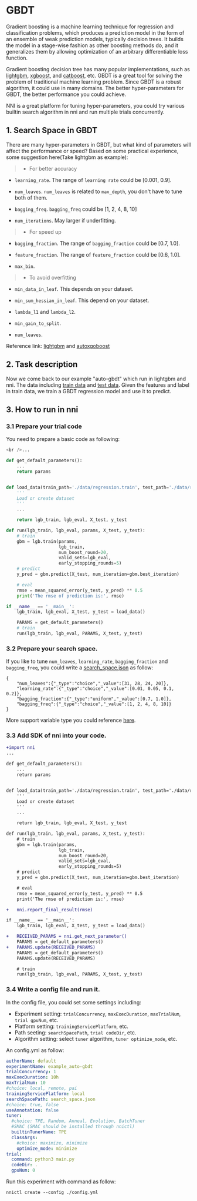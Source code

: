 # GBDT

Gradient boosting is a machine learning technique for regression and classification problems, which produces a prediction model in the form of an ensemble of weak prediction models, typically decision trees. It builds the model in a stage-wise fashion as other boosting methods do, and it generalizes them by allowing optimization of an arbitrary differentiable loss function.

Gradient boosting decision tree has many popular implementations, such as [lightgbm](https://github.com/Microsoft/LightGBM), [xgboost](https://github.com/dmlc/xgboost), and [catboost](https://github.com/catboost/catboost), etc. GBDT is a great tool for solving the problem of traditional machine learning problem. Since GBDT is a robust algorithm, it could use in many domains. The better hyper-parameters for GBDT, the better performance you could achieve.

NNI is a great platform for tuning hyper-parameters, you could try various builtin search algorithm in nni and run multiple trials concurrently.

## 1. Search Space in GBDT

There are many hyper-parameters in GBDT, but what kind of parameters will affect the performance or speed? Based on some practical experience, some suggestion here(Take lightgbm as example):

> * For better accuracy

* `learning_rate`. The range of `learning rate` could be [0.001, 0.9].

* `num_leaves`. `num_leaves` is related to `max_depth`, you don't have to tune both of them.

* `bagging_freq`. `bagging_freq` could be [1, 2, 4, 8, 10]

* `num_iterations`. May larger if underfitting.

> * For speed up

* `bagging_fraction`. The range of `bagging_fraction` could be [0.7, 1.0].

* `feature_fraction`. The range of `feature_fraction` could be [0.6, 1.0].

* `max_bin`.

> * To avoid overfitting

* `min_data_in_leaf`. This depends on your dataset.

* `min_sum_hessian_in_leaf`. This depend on your dataset.

* `lambda_l1` and `lambda_l2`.

* `min_gain_to_split`.

* `num_leaves`.

Reference link: [lightgbm](https://lightgbm.readthedocs.io/en/latest/Parameters-Tuning.html) and [autoxgoboost](https://github.com/ja-thomas/autoxgboost/blob/master/poster_2018.pdf)

## 2. Task description

Now we come back to our example "auto-gbdt" which run in lightgbm and nni. The data including [train data](https://github.com/Microsoft/nni/blob/master/examples/trials/auto-gbdt/data/regression.train) and [test data](https://github.com/Microsoft/nni/blob/master/examples/trials/auto-gbdt/data/regression.train). Given the features and label in train data, we train a GBDT regression model and use it to predict.

## 3. How to run in nni

### 3.1 Prepare your trial code

You need to prepare a basic code as following:

```python
<br />...

def get_default_parameters():
    ...
    return params


def load_data(train_path='./data/regression.train', test_path='./data/regression.test'):
    '''
    Load or create dataset
    '''
    ...

    return lgb_train, lgb_eval, X_test, y_test

def run(lgb_train, lgb_eval, params, X_test, y_test):
    # train
    gbm = lgb.train(params,
                    lgb_train,
                    num_boost_round=20,
                    valid_sets=lgb_eval,
                    early_stopping_rounds=5)
    # predict
    y_pred = gbm.predict(X_test, num_iteration=gbm.best_iteration)

    # eval 
    rmse = mean_squared_error(y_test, y_pred) ** 0.5
    print('The rmse of prediction is:', rmse)

if __name__ == '__main__':
    lgb_train, lgb_eval, X_test, y_test = load_data()

    PARAMS = get_default_parameters()
    # train
    run(lgb_train, lgb_eval, PARAMS, X_test, y_test)
```

### 3.2 Prepare your search space.

If you like to tune `num_leaves`, `learning_rate`, `bagging_fraction` and `bagging_freq`, you could write a [search_space.json](https://github.com/Microsoft/nni/blob/master/examples/trials/auto-gbdt/search_space.json) as follow:

    {
        "num_leaves":{"_type":"choice","_value":[31, 28, 24, 20]},
        "learning_rate":{"_type":"choice","_value":[0.01, 0.05, 0.1, 0.2]},
        "bagging_fraction":{"_type":"uniform","_value":[0.7, 1.0]},
        "bagging_freq":{"_type":"choice","_value":[1, 2, 4, 8, 10]}
    }
    

More support variable type you could reference [here](https://github.com/Microsoft/nni/blob/master/docs/SearchSpaceSpec.md).

### 3.3 Add SDK of nni into your code.

```diff
+import nni
...

def get_default_parameters():
    ...
    return params


def load_data(train_path='./data/regression.train', test_path='./data/regression.test'):
    '''
    Load or create dataset
    '''
    ...

    return lgb_train, lgb_eval, X_test, y_test

def run(lgb_train, lgb_eval, params, X_test, y_test):
    # train
    gbm = lgb.train(params,
                    lgb_train,
                    num_boost_round=20,
                    valid_sets=lgb_eval,
                    early_stopping_rounds=5)
    # predict
    y_pred = gbm.predict(X_test, num_iteration=gbm.best_iteration)

    # eval 
    rmse = mean_squared_error(y_test, y_pred) ** 0.5
    print('The rmse of prediction is:', rmse)

+   nni.report_final_result(rmse)

if __name__ == '__main__':
    lgb_train, lgb_eval, X_test, y_test = load_data()

+   RECEIVED_PARAMS = nni.get_next_parameter()
    PARAMS = get_default_parameters()
+   PARAMS.update(RECEIVED_PARAMS)
    PARAMS = get_default_parameters()
    PARAMS.update(RECEIVED_PARAMS)

    # train
    run(lgb_train, lgb_eval, PARAMS, X_test, y_test)
```

### 3.4 Write a config file and run it.

In the config file, you could set some settings including:

* Experiment setting: `trialConcurrency`, `maxExecDuration`, `maxTrialNum`, `trial gpuNum`, etc.
* Platform setting: `trainingServicePlatform`, etc.
* Path seeting: `searchSpacePath`, `trial codeDir`, etc.
* Algorithm setting: select `tuner` algorithm, `tuner optimize_mode`, etc.

An config.yml as follow:

```yml
authorName: default
experimentName: example_auto-gbdt
trialConcurrency: 1
maxExecDuration: 10h
maxTrialNum: 10
#choice: local, remote, pai
trainingServicePlatform: local
searchSpacePath: search_space.json
#choice: true, false
useAnnotation: false
tuner:
  #choice: TPE, Random, Anneal, Evolution, BatchTuner
  #SMAC (SMAC should be installed through nnictl)
  builtinTunerName: TPE
  classArgs:
    #choice: maximize, minimize
    optimize_mode: minimize
trial:
  command: python3 main.py
  codeDir: .
  gpuNum: 0
```

Run this experiment with command as follow:

    nnictl create --config ./config.yml